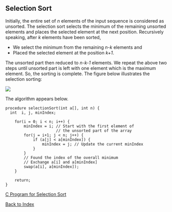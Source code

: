 ## Selection Sort

Initially, the entire set of <i>n</i> elements of the input sequence is considered as unsorted. The
selection sort selects the minimum of the remaining unsorted elements and places the selected element
at the next position. Recursively speaking, after <i>k</i> elements have been sorted, 

- We select the minimum from the remaining <i>n-k</i> elements and 
- Placed the selected element at the position <i>k+1</i>. 

The unsorted part then reduced to <i>n-k-1</i> elements. We repeat the above two steps until unsorted
part is left with one element which is the maximum element. So, the sorting is complete. The figure
below illustrates the selection sorting:
<p style="text-aling:center">
  <img src="../images/selectionSortingExample.png">
</p>
The algorithm appears below.

```
procedure selectionSort(int a[], int n) {
  int  i, j, minIndex;

    for(i = 0; i < n; i++) {
        minIndex = i; // Start with the first element of 
                      // the unsorted part of the array 
        for(j = i+1; j < n; j++) {
            if (a[j] < a[minIndex]) {
                minIndex = j; // Update the current minIndex 
            }
        }
        // Found the index of the overall minimum 
        // Exchange a[i] and a[minIndex]
        swap(a[i], a[minIndex]); 
    }

    return;
}
```

[C Program for Selection Sort](../CODES/selectionSort/index.md)

[Back to Index](../index.md)
